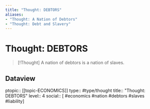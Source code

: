 ```yaml
---
title: "Thought: DEBTORS"
aliases:
- "Thought: A Nation of Debtors"
- "Thought: Debt and Slavery"
---
```

# Thought: DEBTORS
> [!Thought]
> A nation of debtors is a nation of slaves.

## Dataview
ptopic:: [[topic-ECONOMICS]]
type:: #type/thought
title:: "Thought: DEBTORS"
level:: 4
social:: [ #economics #nation #debtors #slaves #liability]